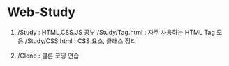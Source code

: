 # Web-Study

1. /Study : HTML,CSS.JS 공부
    /Study/Tag.html : 자주 사용하는 HTML Tag 모음
    /Study/CSS.html : CSS 요소, 클래스 정리
 
2. /Clone : 클론 코딩 연습
